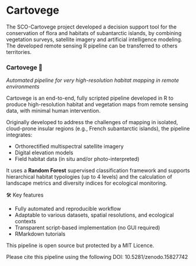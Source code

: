 # Cartovege

The SCO-Cartovege project developed a decision support tool for the conservation of flora and habitats of subantarctic islands, by combining vegetation surveys, satellite imagery and artificial intelligence modeling. The developed remote sensing R pipeline can be transferred to others territories. 

### **Cartovege** 🌿
_Automated pipeline for very high-resolution habitat mapping in remote environments_

Cartovege is an end-to-end, fully scripted pipeline developed in R to produce high-resolution habitat and vegetation maps from remote sensing data, with minimal human intervention.

Originally developed to address the challenges of mapping in isolated, cloud-prone insular regions (e.g., French subantarctic islands), the pipeline integrates:
- Orthorectified multispectral satellite imagery
- Digital elevation models
- Field habitat data (in situ and/or photo-interpreted)

It uses a **Random Forest** supervised classification framework and supports hierarchical habitat typologies (up to 4 levels) and the calculation of landscape metrics and diversity indices for ecological monitoring.

🛠️ Key features

- Fully automated and reproducible workflow
- Adaptable to various datasets, spatial resolutions, and ecological contexts
- Transparent script-based implementation (no GUI required)
- RMarkdown tutorials


This pipeline is open source but protected by a MIT Licence.

Please cite this pipeline using the following DOI: 10.5281/zenodo.15827742


